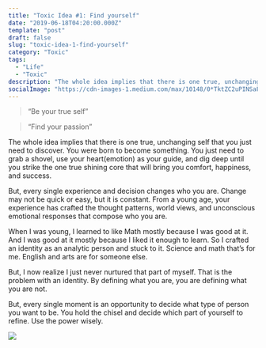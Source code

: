 ```yaml
---
title: "Toxic Idea #1: Find yourself"
date: "2019-06-18T04:20:00.000Z"
template: "post"
draft: false
slug: "toxic-idea-1-find-yourself"
category: "Toxic"
tags:
  - "Life"
  - "Toxic"
description: "The whole idea implies that there is one true, unchanging self that you just need to discover. You were born to become something."
socialImage: "https://cdn-images-1.medium.com/max/10148/0*TktZC2uPINSaFlQC"
---
```


> “Be your true self”

> “Find your passion”

The whole idea implies that there is one true, unchanging self that you just need to discover. You were born to become something. You just need to grab a shovel, use your heart(emotion) as your guide, and dig deep until you strike the one true shining core that will bring you comfort, happiness, and success.

But, every single experience and decision changes who you are. Change may not be quick or easy, but it is constant. From a young age, your experience has crafted the thought patterns, world views, and unconscious emotional responses that compose who you are.

When I was young, I learned to like Math mostly because I was good at it. And I was good at it mostly because I liked it enough to learn. So I crafted an identity as an analytic person and stuck to it. Science and math that’s for me. English and arts are for someone else.

But, I now realize I just never nurtured that part of myself. That is the problem with an identity. By defining what you are, you are defining what you are not.

But, every single moment is an opportunity to decide what type of person you want to be. You hold the chisel and decide which part of yourself to refine. Use the power wisely.

![](https://cdn-images-1.medium.com/max/10148/0*TktZC2uPINSaFlQC)
